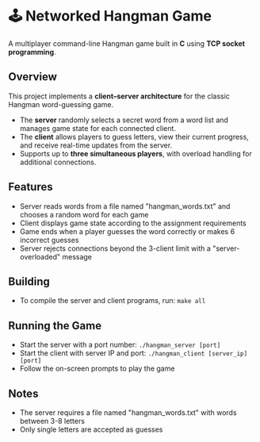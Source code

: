 # 🕹️ Networked Hangman Game

A multiplayer command-line Hangman game built in **C** using **TCP socket programming**.  

## Overview
This project implements a **client–server architecture** for the classic Hangman word-guessing game.

- The **server** randomly selects a secret word from a word list and manages game state for each connected client.
- The **client** allows players to guess letters, view their current progress, and receive real-time updates from the server.
- Supports up to **three simultaneous players**, with overload handling for additional connections.

## Features
- Server reads words from a file named "hangman_words.txt" and chooses a random word for each game
- Client displays game state according to the assignment requirements
- Game ends when a player guesses the word correctly or makes 6 incorrect guesses
- Server rejects connections beyond the 3-client limit with a "server-overloaded" message

## Building
- To compile the server and client programs, run: `make all`

## Running the Game
- Start the server with a port number: `./hangman_server [port]`
- Start the client with server IP and port: `./hangman_client [server_ip] [port]`
- Follow the on-screen prompts to play the game

## Notes
- The server requires a file named "hangman_words.txt" with words between 3-8 letters
- Only single letters are accepted as guesses
